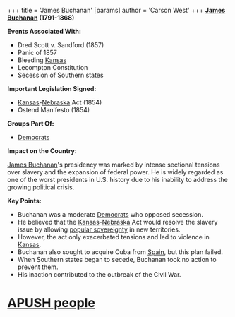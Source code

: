 +++
 title = 'James Buchanan'
[params]
	author = 'Carson West'
+++
**[James Buchanan](./../james-buchanan/) (1791-1868)**

**Events Associated With:**

* Dred Scott v. Sandford (1857)
* Panic of 1857
* Bleeding [Kansas](./../kansas/)
* Lecompton Constitution
* Secession of Southern states

**Important Legislation Signed:**

* [Kansas](./../kansas/)-[Nebraska](./../nebraska/) Act (1854)
* Ostend Manifesto (1854)

**Groups Part Of:**

* [Democrats](./../democrats/)

**Impact on the Country:**

[James Buchanan](./../james-buchanan/)'s presidency was marked by intense sectional tensions over slavery and the expansion of federal power. He is widely regarded as one of the worst presidents in U.S. history due to his inability to address the growing political crisis.

**Key Points:**

* Buchanan was a moderate [Democrats](./../democrats/) who opposed secession.
* He believed that the [Kansas](./../kansas/)-[Nebraska](./../nebraska/) Act would resolve the slavery issue by allowing [popular sovereignty](./../popular-sovereignty/) in new territories.
* However, the act only exacerbated tensions and led to violence in [Kansas](./../kansas/).
* Buchanan also sought to acquire Cuba from [Spain](./../spain/), but this plan failed.
* When Southern states began to secede, Buchanan took no action to prevent them.
* His inaction contributed to the outbreak of the Civil War.
# [APUSH people](./../apush-people/)